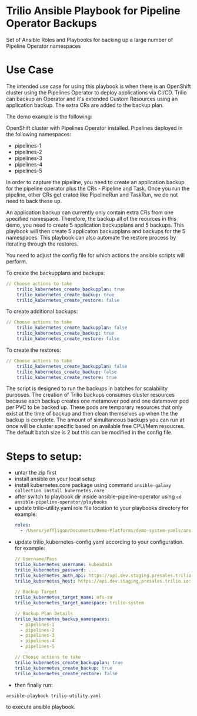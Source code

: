 # Trilio Ansible Playbook for Pipeline Operator Backups
Set of Ansible Roles and Playbooks for backing up a large number of Pipeline Operator namespaces

# Use Case
The intended use case for using this playbook is when there is an OpenShift cluster using the Pipelines Operator to deploy applications via CI/CD.   Trilio can backup an Operator and it's extended Custom Resources using an application backup.  The extra CRs are added to the backup plan.

The demo example is the following:

OpenShift cluster with Pipelines Operator installed.
Pipelines deployed in the following namespaces:
- pipelines-1
- pipelines-2
- pipelines-3
- pipelines-4
- pipelines-5

In order to capture the pipeline, you need to create an application backup for the pipeline operator plus the CRs - Pipeline and Task.  Once you run the pipeline, other CRs get crated like PipelineRun and TaskRun, we do not need to back these up.

An application backup can currently only contain extra CRs from one specified namespace.  Therefore, the backup all of the reources in this demo, you need to create 5 application backupplans and 5 backups. This playbook will then create 5 applicaton backupplans and backups for the 5 namespaces.  This playbook can also automate the restore process by iterating through the restores.

You need to adjust the config file for which actions the ansible scripts will perform.

To create the backupplans and backups:
```yaml
// Choose actions to take  
    trilio_kubernetes_create_backupplan: true
    trilio_kubernetes_create_backup: true
    trilio_kubernetes_create_restore: false
```
To create additional backups:
```yaml
// Choose actions to take  
    trilio_kubernetes_create_backupplan: false
    trilio_kubernetes_create_backup: true
    trilio_kubernetes_create_restore: false
```
To create the restores:
```yaml
// Choose actions to take  
    trilio_kubernetes_create_backupplan: false
    trilio_kubernetes_create_backup: false
    trilio_kubernetes_create_restore: true
```

The script is designed to run the backups in batches for scalability purposes.   The creation of Trilio backups consumes cluster resources because each backup creates one metamover pod and one datamover pod per PVC to be backed up.  These pods are temporary resources that only exist at the time of backup and then clean themselves up when the the backup is complete.  The amount of simultaneous backups you can run at once will be cluster specific based on available free CPU/Mem resoucres.   The default batch size is 2 but this can be modified in the config file.


# Steps to setup:
- untar the zip first
- install ansible on your local setup
- install kubernetes.core package using command `ansible-galaxy collection install kubernetes.core`
- after switch to playbook dir inside ansible-pipeline-operator using `cd ansible-pipeline-operator/playbooks`
- update trilio-utility.yaml role file location to your playbooks directory
   for example:
   ```yaml
   roles:
     - /Users/jeffligon/Documents/Demo-Platforms/demo-system-yamls/ansible/ansible-pipeline-operator/roles/trilio_kubernetes
   ```
- update trilio_kubernetes-config.yaml according to your configuration.
    for example:
    ```yaml
    // Username/Pass
    trilio_kubernetes_username: kubeadmin
    trilio_kubernetes_password: ...
    trilio_kubernetes_auth_api: https://api.dev.staging.presales.trilio.io:6443
    trilio_kubernetes_host: https://api.dev.staging.presales.trilio.io:6443 
     
    // Backup Target
    trilio_kubernetes_target_name: nfs-sa
    trilio_kubernetes_target_namespace: trilio-system

    // Backup Plan Details
    trilio_kubernetes_backup_namespaces:
      - pipelines-1
      - pipelines-2
      - pipelines-3
      - pipelines-4
      - pipelines-5
    
    // Choose actions to take  
    trilio_kubernetes_create_backupplan: true
    trilio_kubernetes_create_backup: true
    trilio_kubernetes_create_restore: false
    ```
- then finally run:
```bash
ansible-playbook trilio-utility.yaml 
```
to execute ansible playbook.


